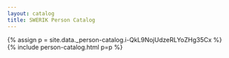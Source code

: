 ```yaml
---
layout: catalog
title: SWERIK Person Catalog
---
```

{% assign p = site.data._person-catalog.i-QkL9NojUdzeRLYoZHg35Cx %}
{% include person-catalog.html p=p %}

